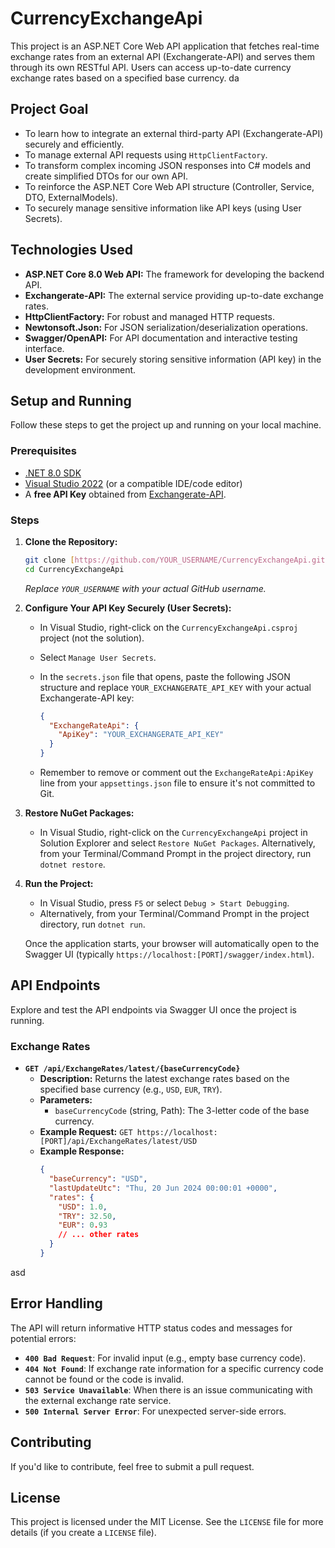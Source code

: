 # CurrencyExchangeApi

This project is an ASP.NET Core Web API application that fetches real-time exchange rates from an external API (Exchangerate-API) and serves them through its own RESTful API. Users can access up-to-date currency exchange rates based on a specified base currency.
da
## Project Goal

* To learn how to integrate an external third-party API (Exchangerate-API) securely and efficiently.
* To manage external API requests using `HttpClientFactory`.
* To transform complex incoming JSON responses into C# models and create simplified DTOs for our own API.
* To reinforce the ASP.NET Core Web API structure (Controller, Service, DTO, ExternalModels).
* To securely manage sensitive information like API keys (using User Secrets).

## Technologies Used

* **ASP.NET Core 8.0 Web API:** The framework for developing the backend API.
* **Exchangerate-API:** The external service providing up-to-date exchange rates.
* **HttpClientFactory:** For robust and managed HTTP requests.
* **Newtonsoft.Json:** For JSON serialization/deserialization operations.
* **Swagger/OpenAPI:** For API documentation and interactive testing interface.
* **User Secrets:** For securely storing sensitive information (API key) in the development environment.

## Setup and Running

Follow these steps to get the project up and running on your local machine.

### Prerequisites

* [.NET 8.0 SDK](https://dotnet.microsoft.com/download/dotnet/8.0)
* [Visual Studio 2022](https://visualstudio.microsoft.com/vs/community/) (or a compatible IDE/code editor)
* A **free API Key** obtained from [Exchangerate-API](https://www.exchangerate-api.com/).

### Steps

1.  **Clone the Repository:**
    ```bash
    git clone [https://github.com/YOUR_USERNAME/CurrencyExchangeApi.git](https://github.com/YOUR_USERNAME/CurrencyExchangeApi.git)
    cd CurrencyExchangeApi
    ```
    *Replace `YOUR_USERNAME` with your actual GitHub username.*

2.  **Configure Your API Key Securely (User Secrets):**
    * In Visual Studio, right-click on the `CurrencyExchangeApi.csproj` project (not the solution).
    * Select `Manage User Secrets`.
    * In the `secrets.json` file that opens, paste the following JSON structure and replace `YOUR_EXCHANGERATE_API_KEY` with your actual Exchangerate-API key:

        ```json
        {
          "ExchangeRateApi": {
            "ApiKey": "YOUR_EXCHANGERATE_API_KEY"
          }
        }
        ```
    * Remember to remove or comment out the `ExchangeRateApi:ApiKey` line from your `appsettings.json` file to ensure it's not committed to Git.

3.  **Restore NuGet Packages:**
    * In Visual Studio, right-click on the `CurrencyExchangeApi` project in Solution Explorer and select `Restore NuGet Packages`. Alternatively, from your Terminal/Command Prompt in the project directory, run `dotnet restore`.

4.  **Run the Project:**
    * In Visual Studio, press `F5` or select `Debug > Start Debugging`.
    * Alternatively, from your Terminal/Command Prompt in the project directory, run `dotnet run`.

    Once the application starts, your browser will automatically open to the Swagger UI (typically `https://localhost:[PORT]/swagger/index.html`).

## API Endpoints

Explore and test the API endpoints via Swagger UI once the project is running.

### Exchange Rates

* **`GET /api/ExchangeRates/latest/{baseCurrencyCode}`**
    * **Description:** Returns the latest exchange rates based on the specified base currency (e.g., `USD`, `EUR`, `TRY`).
    * **Parameters:**
        * `baseCurrencyCode` (string, Path): The 3-letter code of the base currency.
    * **Example Request:** `GET https://localhost:[PORT]/api/ExchangeRates/latest/USD`
    * **Example Response:**
        ```json
        {
          "baseCurrency": "USD",
          "lastUpdateUtc": "Thu, 20 Jun 2024 00:00:01 +0000",
          "rates": {
            "USD": 1.0,
            "TRY": 32.50,
            "EUR": 0.93
            // ... other rates
          }
        }
        ```
asd
## Error Handling

The API will return informative HTTP status codes and messages for potential errors:

* **`400 Bad Request`**: For invalid input (e.g., empty base currency code).
* **`404 Not Found`**: If exchange rate information for a specific currency code cannot be found or the code is invalid.
* **`503 Service Unavailable`**: When there is an issue communicating with the external exchange rate service.
* **`500 Internal Server Error`**: For unexpected server-side errors.

## Contributing

If you'd like to contribute, feel free to submit a pull request.

## License

This project is licensed under the MIT License. See the `LICENSE` file for more details (if you create a `LICENSE` file).
